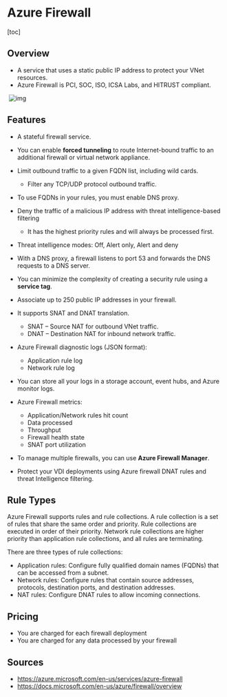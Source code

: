 # Azure Firewall

[toc]

## Overview 

- A service that uses a static public IP address to protect your VNet resources.
- Azure Firewall is PCI, SOC, ISO, ICSA Labs, and HITRUST compliant.

​          ![img](https://pocket-image-cache.com//filters:no_upscale()/https%3A%2F%2Fk2y3h8q6.stackpathcdn.com%2Fwp-content%2Fuploads%2F2020%2F08%2Fazure-firewall.png)                            

## Features

- A stateful firewall service.
- You can enable **forced tunneling** to route Internet-bound traffic to an additional firewall or virtual network appliance.
- Limit outbound traffic to a given FQDN list, including wild cards.

  - Filter any TCP/UDP protocol outbound traffic.
- To use FQDNs in your rules, you must enable DNS proxy.
- Deny the traffic of a malicious IP address with threat intelligence-based filtering

  - It has the highest priority rules and will always be processed first.
- Threat intelligence modes: Off, Alert only, Alert and deny
- With a DNS proxy, a firewall listens to port 53 and forwards the DNS requests to a DNS server.
- You can minimize the complexity of creating a security rule using a **service tag**.
- Associate up to 250 public IP addresses in your firewall.
- It supports SNAT and DNAT translation.

  - SNAT – Source NAT for outbound VNet traffic.
  - DNAT – Destination NAT for inbound network traffic.
- Azure Firewall diagnostic logs (JSON format):

  - Application rule log
  - Network rule log
- You can store all your logs in a storage account, event hubs, and Azure monitor logs.
- Azure Firewall metrics:

  - Application/Network rules hit count
  - Data processed
  - Throughput
  - Firewall health state
  - SNAT port utilization
- To manage multiple firewalls, you can use **Azure Firewall Manager**.
- Protect your VDI deployments using Azure firewall DNAT rules and threat Intelligence filtering.

## Rule Types

Azure Firewall supports rules and rule collections. A rule collection is a set of rules that share the same order and priority. Rule  collections are executed in order of their priority. Network rule  collections are higher priority than application rule collections, and  all rules are terminating.

There are three types of rule collections:

- Application rules: Configure fully qualified domain names (FQDNs) that can be accessed from a subnet.
- Network rules: Configure rules that contain source addresses, protocols, destination ports, and destination addresses.
- NAT rules: Configure DNAT rules to allow incoming connections.

## Pricing

- You are charged for each firewall deployment
- You are charged for any data processed by your firewall

## Sources

- https://azure.microsoft.com/en-us/services/azure-firewall
- https://docs.microsoft.com/en-us/azure/firewall/overview